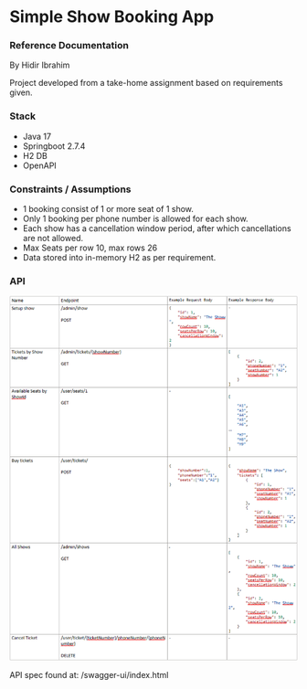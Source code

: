 # Simple Show Booking App

### Reference Documentation
By Hidir Ibrahim

Project developed from a take-home assignment based on requirements given.

### Stack
* Java 17
* Springboot 2.7.4
* H2 DB
* OpenAPI 

### Constraints / Assumptions
* 1 booking consist of 1 or more seat of 1 show.
* Only 1 booking per phone number is allowed for each show. 
* Each show has a cancellation window period, after which cancellations are not allowed.
* Max Seats per row 10, max rows 26
* Data stored into in-memory H2 as per requirement.


### API 
![img.png](img.png)

API spec found at: /swagger-ui/index.html



